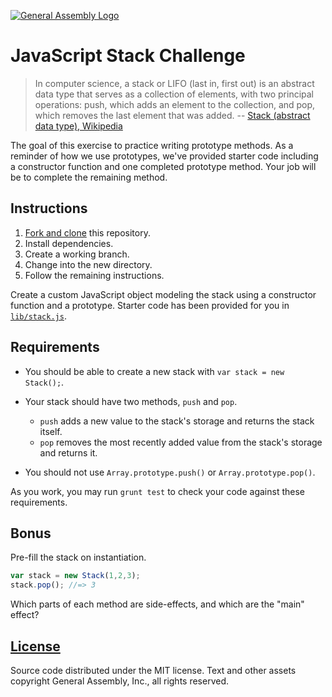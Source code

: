 [![General Assembly Logo](https://camo.githubusercontent.com/1a91b05b8f4d44b5bbfb83abac2b0996d8e26c92/687474703a2f2f692e696d6775722e636f6d2f6b6538555354712e706e67)](https://generalassemb.ly/education/web-development-immersive)

# JavaScript Stack Challenge

> In computer science, a stack or LIFO (last in, first out) is an abstract data
> type that serves as a collection of elements, with two principal operations:
> push, which adds an element to the collection, and pop, which removes the last
> element that was added. -- [Stack (abstract data type),
> Wikipedia](https://en.wikipedia.org/wiki/Stack_\(abstract_data_type\))

The goal of this exercise to practice writing prototype methods. As a reminder
of how we use prototypes, we've provided starter code including a constructor
function and one completed prototype method. Your job will be to complete the
remaining method.

## Instructions

1.  [Fork and clone](https://github.com/ga-wdi-boston/meta/wiki/ForkAndClone)
    this repository.
1.  Install dependencies.
1.  Create a working branch.
1.  Change into the new directory.
1.  Follow the remaining instructions.

Create a custom JavaScript object modeling the stack using a constructor
function and a prototype. Starter code has been provided for you in
[`lib/stack.js`](lib/stack.js).

## Requirements

-   You should be able to create a new stack with `var stack = new Stack();`.
-   Your stack should have two methods, `push` and `pop`.

    -   `push` adds a new value to the stack's storage and returns the stack
        itself.
    -   `pop` removes the most recently added value from the stack's storage and
        returns it.

-   You should not use `Array.prototype.push()` or `Array.prototype.pop()`.

As you work, you may run `grunt test` to check your code against these
requirements.

## Bonus

Pre-fill the stack on instantiation.

```js
var stack = new Stack(1,2,3);
stack.pop(); //=> 3
```

Which parts of each method are side-effects, and which are the "main" effect?

## [License](LICENSE)

Source code distributed under the MIT license. Text and other assets copyright
General Assembly, Inc., all rights reserved.

